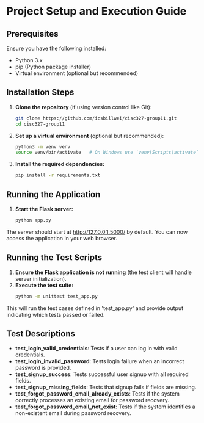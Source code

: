 # Project Setup and Execution Guide

## Prerequisites
Ensure you have the following installed:
- Python 3.x
- pip (Python package installer)
- Virtual environment (optional but recommended)

## Installation Steps

1. **Clone the repository** (if using version control like Git):
   ```bash
   git clone https://github.com/icsbillwei/cisc327-group11.git
   cd cisc327-group11
   ```
2. **Set up a virtual environment** (optional but recommended):
    ```bash
    python3 -m venv venv
    source venv/bin/activate   # On Windows use `venv\Scripts\activate`
    ```
3. **Install the required dependencies:**
    ```bash
    pip install -r requirements.txt
    ```

## Running the Application

1. **Start the Flask server:**
    ```bash
    python app.py
    ```
The server should start at http://127.0.0.1:5000/ by default. You can now access the application in your web browser.

## Running the Test Scripts

1. **Ensure the Flask application is not running** (the test client will handle server initialization).
2. **Execute the test suite:**
    ```bash
    python -m unittest test_app.py
    ```
This will run the test cases defined in 'test_app.py' and provide output indicating which tests passed or failed.

## Test Descriptions

- **test_login_valid_credentials**: Tests if a user can log in with valid credentials.
- **test_login_invalid_password**: Tests login failure when an incorrect password is provided.
- **test_signup_success**: Tests successful user signup with all required fields.
- **test_signup_missing_fields**: Tests that signup fails if fields are missing.
- **test_forgot_password_email_already_exists**: Tests if the system correctly processes an existing email for password recovery.
- **test_forgot_password_email_not_exist**: Tests if the system identifies a non-existent email during password recovery.
